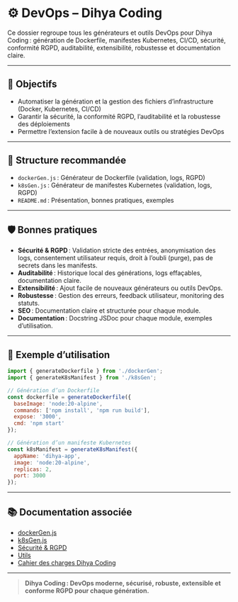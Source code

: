 # ⚙️ DevOps – Dihya Coding

Ce dossier regroupe tous les générateurs et outils DevOps pour Dihya Coding : génération de Dockerfile, manifestes Kubernetes, CI/CD, sécurité, conformité RGPD, auditabilité, extensibilité, robustesse et documentation claire.

---

## 🚀 Objectifs

- Automatiser la génération et la gestion des fichiers d’infrastructure (Docker, Kubernetes, CI/CD)
- Garantir la sécurité, la conformité RGPD, l’auditabilité et la robustesse des déploiements
- Permettre l’extension facile à de nouveaux outils ou stratégies DevOps

---

## 📁 Structure recommandée

- `dockerGen.js` : Générateur de Dockerfile (validation, logs, RGPD)
- `k8sGen.js` : Générateur de manifestes Kubernetes (validation, logs, RGPD)
- `README.md` : Présentation, bonnes pratiques, exemples

---

## 🛡️ Bonnes pratiques

- **Sécurité & RGPD** : Validation stricte des entrées, anonymisation des logs, consentement utilisateur requis, droit à l’oubli (purge), pas de secrets dans les manifests.
- **Auditabilité** : Historique local des générations, logs effaçables, documentation claire.
- **Extensibilité** : Ajout facile de nouveaux générateurs ou outils DevOps.
- **Robustesse** : Gestion des erreurs, feedback utilisateur, monitoring des statuts.
- **SEO** : Documentation claire et structurée pour chaque module.
- **Documentation** : Docstring JSDoc pour chaque module, exemples d’utilisation.

---

## 📝 Exemple d’utilisation

```js
import { generateDockerfile } from './dockerGen';
import { generateK8sManifest } from './k8sGen';

// Génération d’un Dockerfile
const dockerfile = generateDockerfile({
  baseImage: 'node:20-alpine',
  commands: ['npm install', 'npm run build'],
  expose: '3000',
  cmd: 'npm start'
});

// Génération d’un manifeste Kubernetes
const k8sManifest = generateK8sManifest({
  appName: 'dihya-app',
  image: 'node:20-alpine',
  replicas: 2,
  port: 3000
});
```

---

## 📚 Documentation associée

- [dockerGen.js](./dockerGen.js)
- [k8sGen.js](./k8sGen.js)
- [Sécurité & RGPD](../../docs/security.md)
- [Utils](../../utils/README.md)
- [Cahier des charges Dihya Coding](../../../../docs/user_guide/README.md)

---

> **Dihya Coding : DevOps moderne, sécurisé, robuste, extensible et conforme RGPD pour chaque génération.**